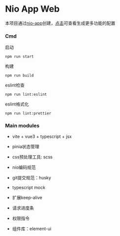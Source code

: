 # Nio App Web
本项目通过[nio-app](https://pkg.nioint.com/web/detail/@nio-fe/nio-app)创建，[点击](https://pkg.nioint.com/web/detail/@nio-fe/nio-app)可查看生成更多功能的配置

### Cmd

启动
```
npm run start
```

构建
```
npm run build
```

eslint检查
```
npm run lint:eslint
```

eslint格式化
```
npm run lint:prettier
```



### Main modules
* vite + vue3 + typescript + jsx
* pinia状态管理
* css预处理工具: scss
* nio编码规范
* git提交规范：husky


* typescript mock
* 扩展keep-alive
* 请求进度条
* 权限指令
* 组件库：element-ui


